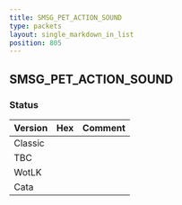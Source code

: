 ```yaml
---
title: SMSG_PET_ACTION_SOUND
type: packets
layout: single_markdown_in_list
position: 805
---
```


## SMSG_PET_ACTION_SOUND

### Status

Version | Hex | Comment
---------- | ---------- | ---------- 
Classic |  |  
TBC |  |  
WotLK |  |  
Cata |  |  
